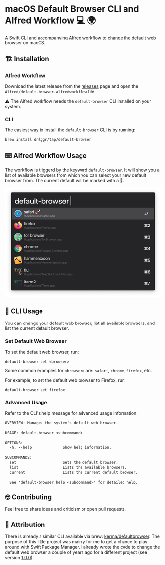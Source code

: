 # macOS Default Browser CLI and Alfred Workflow 💻 🌍 

A Swift CLI and accompanying Alfred workflow to change the default web browser on macOS.

## 🏗 Installation

### Alfred Workflow

Download the latest release from the [releases](https://github.com/dnlggr/DefaultBrowser/releases) page and open the `Alfred/default-browser.alfredworkflow` file.

⚠️ The Alfred workflow needs the `default-browser` CLI installed on your system.

### CLI

The easiest way to install the `default-browser` CLI is by running:

``` bash
brew install dnlggr/tap/default-browser
```

## ⌨️ Alfred Workflow Usage

The workflow is triggerd by the keyword `default-browser`.
It will show you a list of available browsers from which you can select your new default browser from.
The current default will be marked with a 🚀.

![screenshot](Alfred/screenshot.png)

## 🚀 CLI Usage

You can change your default web browser, list all available browsers, and list the current default browser.

### Set Default Web Browser

To set the default web browser, run:

```
default-browser set <browser>
```

Some common examples for `<browser>` are: `safari`, `chrome`, `firefox`, etc.

For example, to set the default web browser to Firefox, run:

```
default-browser set firefox
```

### Advanced Usage

Refer to the CLI's help message for advanced usage information.

```
OVERVIEW: Manages the system's default web browser.

USAGE: default-browser <subcommand>

OPTIONS:
  -h, --help              Show help information.

SUBCOMMANDS:
  set                     Sets the default browser.
  list                    Lists the available browsers.
  current                 Lists the current default browser.

  See 'default-browser help <subcommand>' for detailed help.
```

## 🤓 Contributing

Feel free to share ideas and criticism or open pull requests.

## 👏 Attribution

There is already a similar CLI available via brew: [kerma/defaultbrowser](https://github.com/kerma/defaultbrowser).
The purpose of this little project was mainly for me to get a chance to play around with Swift Package Manager.
I already wrote the code to change the default web browser a couple of years ago for a different project (see version [1.0.0](https://github.com/dnlggr/DefaultBrowser/releases/tag/1.0.0)).
